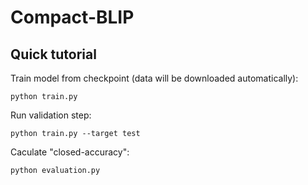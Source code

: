 # Compact-BLIP

## Quick tutorial

Train model from checkpoint (data will be downloaded automatically):
```
python train.py
```

Run validation step:
```
python train.py --target test
```

Caculate "closed-accuracy":
```
python evaluation.py
```

